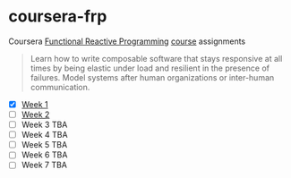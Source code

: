 # coursera-frp
Coursera [Functional Reactive Programming](https://en.wikipedia.org/wiki/Functional_reactive_programming) [course](https://www.coursera.org/course/reactive) assignments

> Learn how to write composable software that stays responsive at all times by being elastic under load and resilient in the presence of failures. Model systems after human organizations or inter-human communication.

- [x] [Week 1](https://github.com/iarkhanhelsky/coursera-frp/quickcheck)
- [ ] [Week 2](https://github.com/iarkhanhelsky/coursera-frp/calculator)
- [ ] Week 3 TBA
- [ ] Week 4 TBA
- [ ] Week 5 TBA
- [ ] Week 6 TBA
- [ ] Week 7 TBA
